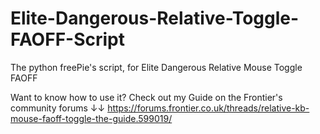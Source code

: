 # Elite-Dangerous-Relative-Toggle-FAOFF-Script
The python freePie's script, for Elite Dangerous Relative Mouse Toggle FAOFF 

Want to know how to use it?
Check out my Guide on the Frontier's community forums ↓↓
https://forums.frontier.co.uk/threads/relative-kb-mouse-faoff-toggle-the-guide.599019/
